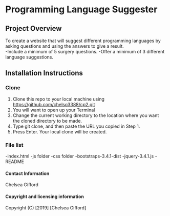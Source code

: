 # Programming Language Suggester

## Project Overview
To create a website that will suggest different programming languages by asking questions and using the answers to give a result.  
-Include a minimum of 5 surgery questions.
-Offer a minimum of 3 different language suggestions.


## Installation Instructions
### Clone
1. Clone this repo to your local machine using https://github.com/chelso3388/cp2.git
2. You will want to open up your Terminal 
3. Change the current working directory to the location where you want the cloned directory to be made.
4. Type git clone, and then paste the URL you copied in Step 1.
5. Press Enter. Your local clone will be created.

### File list
-index.html
-js folder
-css folder
-bootstraps-3.4.1-dist
-jquery-3.4.1.js
-README

#### Contact Information
Chelsea Gifford

#### Copyright and licensing information
Copyright (C) [2019] [Chelsea Gifford]








